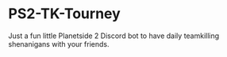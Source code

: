 # PS2-TK-Tourney
Just a fun little Planetside 2 Discord bot to have daily teamkilling shenanigans with your friends. 
